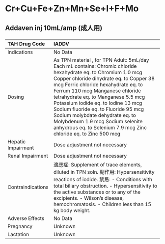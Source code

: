 # Cr+Cu+Fe+Zn+Mn+Se+I+F+Mo

## Addaven inj 10mL/amp (成人用)

##### 

| TAH Drug Code      | IADDV                                                                                                                                                                                                                                                                                                                                                                                                                                                                                           |
|:-------------------|:------------------------------------------------------------------------------------------------------------------------------------------------------------------------------------------------------------------------------------------------------------------------------------------------------------------------------------------------------------------------------------------------------------------------------------------------------------------------------------------------|
| Indications        | No Data                                                                                                                                                                                                                                                                                                                                                                                                                                                                                         |
| Dosing             | As TPN material , for TPN Adult: 5mL/day Each mL contains: Chromic chloride hexahydrate eq. to Chromium 1.0 mcg Copper chloride dihydrate eq. to Copper 38 mcg Ferric chloride hexahydrate eq. to Ferrum 110 mcg Manganese chloride tetrahydrate eq. to Manganese 5.5 mcg Potassium iodide eq. to Iodine 13 mcg Sodium fluoride eq. to Fluoride 95 mcg Sodium molybdate dehydrate eq. to Molybdenum 1.9 mcg Sodium selenite anhydrous eq. to Selenium 7.9 mcg Zinc chloride eq. to Zinc 500 mcg |
| Hepatic Impairment | Dose adjustment not necessary                                                                                                                                                                                                                                                                                                                                                                                                                                                                   |
| Renal Impairment   | Dose adjustment not necessary                                                                                                                                                                                                                                                                                                                                                                                                                                                                   |
| Contraindications  | 適應症: Supplement of trace elements, diluted in TPN soln. 副作用: Hypersensitivity reactions of iodide. 禁忌: - Conditions with total biliary obstruction. - Hypersensitivity to the active substances or to any of the excipients. - Wilson’s disease, hemochromatosis. - Children less than 15 kg body weight.                                                                                                                                                                               |
| Adverse Effects    | No Data                                                                                                                                                                                                                                                                                                                                                                                                                                                                                         |
| Pregnancy          | Unknown                                                                                                                                                                                                                                                                                                                                                                                                                                                                                         |
| Lactation          | Unknown                                                                                                                                                                                                                                                                                                                                                                                                                                                                                         |

